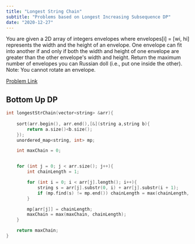 ```yaml
---
title: "Longest String Chain"
subtitle: "Problems based on Longest Increasing Subsequence DP"
date: "2020-12-27"
---
```


You are given a 2D array of integers envelopes where envelopes[i] = [wi, hi] represents the width and the height of an envelope. One envelope can fit into another if and only if both the width and height of one envelope are greater than the other envelope's width and height. Return the maximum number of envelopes you can Russian doll (i.e., put one inside the other). Note: You cannot rotate an envelope.

[Problem Link](https://www.codingninjas.com/studio/problems/longest-string-chain_3752111)

## Bottom Up DP


```cpp
int longestStrChain(vector<string> &arr){
   
    sort(arr.begin(), arr.end(),[&](string a,string b){
        return a.size()<b.size();
    });
    unordered_map<string, int> mp;

    int maxChain = 0;


    for (int j = 0; j < arr.size(); j++){
        int chainLength = 1;

        for (int i = 0; i < arr[j].length(); i++){
            string s = arr[j].substr(0, i) + arr[j].substr(i + 1);
            if (mp.find(s) != mp.end()) chainLength = max(chainLength, 1 + mp[s]);
        }

        mp[arr[j]] = chainLength;
        maxChain = max(maxChain, chainLength);
    }

    return maxChain;
}
```